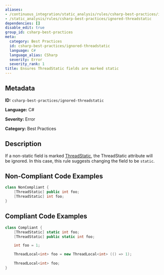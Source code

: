 ```yaml
---
aliases:
- /continuous_integration/static_analysis/rules/csharp-best-practices/ignored-threadstatic
- /static_analysis/rules/csharp-best-practices/ignored-threadstatic
dependencies: []
disable_edit: true
group_id: csharp-best-practices
meta:
  category: Best Practices
  id: csharp-best-practices/ignored-threadstatic
  language: C#
  language_alias: CSharp
  severity: Error
  severity_rank: 1
title: Ensures ThreadStatic fields are marked static
---
```

<!--  SOURCED FROM https://github.com/DataDog/datadog-static-analyzer-rule-docs -->


## Metadata
**ID:** `csharp-best-practices/ignored-threadstatic`

**Language:** C#

**Severity:** Error

**Category:** Best Practices

## Description
If a non-static field is marked [ThreadStatic](https://learn.microsoft.com/en-us/dotnet/api/system.threadstaticattribute), the ThreadStatic attribute will be ignored. In this case, this rule suggests changing the field to be `static`.

## Non-Compliant Code Examples
```csharp
class NonCompliant {
    [ThreadStatic] public int foo;
    [ThreadStatic] int foo;
}

```

## Compliant Code Examples
```csharp
class Compliant {
    [ThreadStatic] static int foo;
    [ThreadStatic] public static int foo;

    int foo = 1;

    ThreadLocal<int> foo = new ThreadLocal<int> (() => 1);
    
    ThreadLocal<int> foo;
}

```
